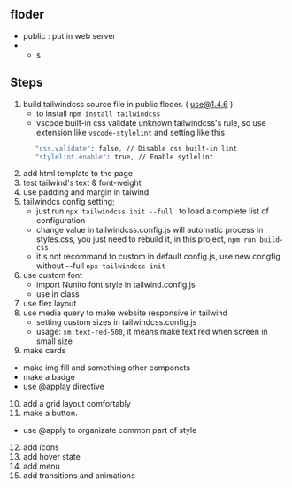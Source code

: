 ## floder
- public : put in web server
- - s

## Steps
1. build tailwindcss source file in public floder. ( use@1.4.6 )
   - to install `npm install tailwindcss`
   - vscode built-in css validate unknown tailwindcss's rule, so use extension like `vscode-stylelint` and setting like this
   ```bash
      "css.validate": false, // Disable css built-in lint
      "stylelint.enable": true, // Enable sytlelint
   ```
2. add html template to the page
3. test tailwind's text & font-weight
4. use padding and margin in taiwind
5. tailwindcs config setting;
   - just run `npx tailwindcss init --full ` to load a complete list of configuration
   - change value in tailwindcss.config.js will automatic process in styles.css, you just need to rebuild it, in this project, `npm run build-css`
   - it's not recommand to custom in default config.js, use new congfig without --full
   `npx tailwindcss init`
6. use custom font
   - import Nunito font style in tailwind.config.js
   - use in class
7. use flex layout
8. use media query to make website responsive in tailwind
   - setting custom sizes in tailwindcss.config.js
   - usage: `sm:text-red-500`, it means make text red when screen in small size
9.  make cards
   - make img fill and something other componets
   - make a badge
   - use @applay directive
10. add a grid layout comfortably
11. make a button.
   - use @apply to organizate common part of style
12. add icons
13. add hover state
14. add menu
15. add transitions and animations